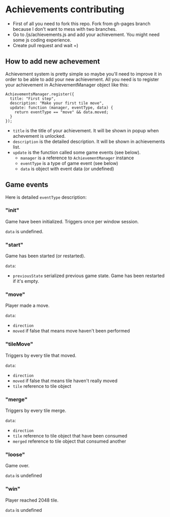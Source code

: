 # Achievements contributing
- First of all you need to fork this repo. Fork from gh-pages branch because I don't want to mess with two branches.
- Go to /js/achievements.js and add your achievement. You might need some js coding experience.
- Create pull request and wait =)

## How to add new achevement
Achievement system is pretty simple so maybe you'll need to improve it in order to be able to add your new achievement.
All you need is to register your achievement in AchievementManager object like this:
```
AchievementsManager.register({
  title: "First step",
  description: "Make your first tile move",
  update: function (manager, eventType, data) {
    return eventType == "move" && data.moved;
  }
});
```
- `title` is the title of your achievement. It will be shown in popup when achevement is unlocked.
- `description` is the detailed description. It will be shown in achievements list.
- `update` is the function called some game events (see below).
  - `manager` is a reference to `AchievementManager` instance
  - `eventType` is a type of game event (see below)
  - `data` is object with event data (or undefined)

## Game events
Here is detailed `eventType` description:

### "init"
Game have been initialized. Triggers once per window session.

`data` is undefined.

### "start"
Game has been started (or restarted).

`data`:
- `previousState` serialized previous game state. Game has been restarted if it's empty.

### "move"
Player made a move.

`data`:
- `direction`
- `moved` if false that means move haven't been performed

### "tileMove"
Triggers by every tile that moved.

`data`:
- `direction`
- `moved` if false that means tile haven't really moved
- `tile` reference to tile object

### "merge"
Triggers by every tile merge.

`data`:
- `direction`
- `tile` reference to tile object that have been consumed
- `merged` reference to tile object that consumed another

### "loose"
Game over.

`data` is undefined

### "win"
Player reached 2048 tile.

`data` is undefined
